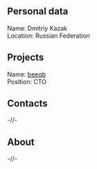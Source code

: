 ## Personal data 
Name:   Dmitriy Kazak  
Location: Russian Federation  
## Projects 
Name: [beeqb](../projects/beeqb.md)  
Position: CTO   
## Contacts      
-//-    
## About
-//-
